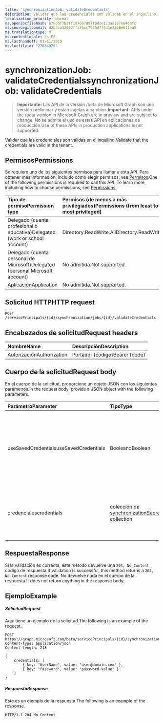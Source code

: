 ```yaml
---
title: 'synchronizationJob: validateCredentials'
description: Validar que las credenciales son válidas en el inquilino.
localization_priority: Normal
ms.openlocfilehash: b78d6f7b3ff197607897fbdce123aa1e7e646afc
ms.sourcegitcommit: d2b3ca32602ffa76cc7925d7f4d1e2258e611ea5
ms.translationtype: MT
ms.contentlocale: es-ES
ms.lasthandoff: 01/11/2019
ms.locfileid: "27834925"
---
```

# <a name="synchronizationjob-validatecredentials"></a><span data-ttu-id="1c4c0-103">synchronizationJob: validateCredentials</span><span class="sxs-lookup"><span data-stu-id="1c4c0-103">synchronizationJob: validateCredentials</span></span>

> <span data-ttu-id="1c4c0-104">**Importante:** Las API de la versión /beta de Microsoft Graph son una versión preliminar y están sujetas a cambios.</span><span class="sxs-lookup"><span data-stu-id="1c4c0-104">**Important:** APIs under the /beta version in Microsoft Graph are in preview and are subject to change.</span></span> <span data-ttu-id="1c4c0-105">No se admite el uso de estas API en aplicaciones de producción.</span><span class="sxs-lookup"><span data-stu-id="1c4c0-105">Use of these APIs in production applications is not supported.</span></span>

<span data-ttu-id="1c4c0-106">Validar que las credenciales son válidas en el inquilino.</span><span class="sxs-lookup"><span data-stu-id="1c4c0-106">Validate that the credentials are valid in the tenant.</span></span>

## <a name="permissions"></a><span data-ttu-id="1c4c0-107">Permisos</span><span class="sxs-lookup"><span data-stu-id="1c4c0-107">Permissions</span></span>
<span data-ttu-id="1c4c0-p102">Se requiere uno de los siguientes permisos para llamar a esta API. Para obtener más información, incluido cómo elegir permisos, vea [Permisos](/graph/permissions-reference).</span><span class="sxs-lookup"><span data-stu-id="1c4c0-p102">One of the following permissions is required to call this API. To learn more, including how to choose permissions, see [Permissions](/graph/permissions-reference).</span></span>

|<span data-ttu-id="1c4c0-110">Tipo de permiso</span><span class="sxs-lookup"><span data-stu-id="1c4c0-110">Permission type</span></span>                        | <span data-ttu-id="1c4c0-111">Permisos (de menos a más privilegiados)</span><span class="sxs-lookup"><span data-stu-id="1c4c0-111">Permissions (from least to most privileged)</span></span>              |
|:--------------------------------------|:---------------------------------------------------------|
|<span data-ttu-id="1c4c0-112">Delegado (cuenta profesional o educativa)</span><span class="sxs-lookup"><span data-stu-id="1c4c0-112">Delegated (work or school account)</span></span>     |<span data-ttu-id="1c4c0-113">Directory.ReadWrite.All</span><span class="sxs-lookup"><span data-stu-id="1c4c0-113">Directory.ReadWrite.All</span></span>  |
|<span data-ttu-id="1c4c0-114">Delegado (cuenta personal de Microsoft)</span><span class="sxs-lookup"><span data-stu-id="1c4c0-114">Delegated (personal Microsoft account)</span></span> |<span data-ttu-id="1c4c0-115">No admitida.</span><span class="sxs-lookup"><span data-stu-id="1c4c0-115">Not supported.</span></span> |
|<span data-ttu-id="1c4c0-116">Aplicación</span><span class="sxs-lookup"><span data-stu-id="1c4c0-116">Application</span></span>                            |<span data-ttu-id="1c4c0-117">No admitida.</span><span class="sxs-lookup"><span data-stu-id="1c4c0-117">Not supported.</span></span>| 

## <a name="http-request"></a><span data-ttu-id="1c4c0-118">Solicitud HTTP</span><span class="sxs-lookup"><span data-stu-id="1c4c0-118">HTTP request</span></span>
<!-- { "blockType": "ignored" } -->
```http
POST /servicePrincipals/{id}/synchronization/jobs/{id}/validateCredentials

```
## <a name="request-headers"></a><span data-ttu-id="1c4c0-119">Encabezados de solicitud</span><span class="sxs-lookup"><span data-stu-id="1c4c0-119">Request headers</span></span>
| <span data-ttu-id="1c4c0-120">Nombre</span><span class="sxs-lookup"><span data-stu-id="1c4c0-120">Name</span></span>       | <span data-ttu-id="1c4c0-121">Descripción</span><span class="sxs-lookup"><span data-stu-id="1c4c0-121">Description</span></span>|
|:---------------|:----------|
| <span data-ttu-id="1c4c0-122">Autorización</span><span class="sxs-lookup"><span data-stu-id="1c4c0-122">Authorization</span></span>  | <span data-ttu-id="1c4c0-123">Portador {código}</span><span class="sxs-lookup"><span data-stu-id="1c4c0-123">Bearer {code}</span></span>|

## <a name="request-body"></a><span data-ttu-id="1c4c0-124">Cuerpo de la solicitud</span><span class="sxs-lookup"><span data-stu-id="1c4c0-124">Request body</span></span>
<span data-ttu-id="1c4c0-125">En el cuerpo de la solicitud, proporcione un objeto JSON con los siguientes parámetros.</span><span class="sxs-lookup"><span data-stu-id="1c4c0-125">In the request body, provide a JSON object with the following parameters.</span></span>

| <span data-ttu-id="1c4c0-126">Parámetro</span><span class="sxs-lookup"><span data-stu-id="1c4c0-126">Parameter</span></span>    | <span data-ttu-id="1c4c0-127">Tipo</span><span class="sxs-lookup"><span data-stu-id="1c4c0-127">Type</span></span>   |<span data-ttu-id="1c4c0-128">Description</span><span class="sxs-lookup"><span data-stu-id="1c4c0-128">Description</span></span>|
|:---------------|:--------|:----------|
|<span data-ttu-id="1c4c0-129">useSavedCredentials</span><span class="sxs-lookup"><span data-stu-id="1c4c0-129">useSavedCredentials</span></span>|<span data-ttu-id="1c4c0-130">Booleano</span><span class="sxs-lookup"><span data-stu-id="1c4c0-130">Boolean</span></span>|<span data-ttu-id="1c4c0-131">Cuando `true`, el `credentials` se ignorará el parámetro y en su lugar se validará las credenciales guardadas anteriormente (si hay alguno).</span><span class="sxs-lookup"><span data-stu-id="1c4c0-131">When `true`, the `credentials` parameter will be ignored and the previously saved credentials (if any) will be validated instead.</span></span> |
|<span data-ttu-id="1c4c0-132">credenciales</span><span class="sxs-lookup"><span data-stu-id="1c4c0-132">credentials</span></span>|<span data-ttu-id="1c4c0-133">colección de [synchronizationSecretKeyStringValuePair](../resources/synchronization-secretkeystringvaluepair.md)</span><span class="sxs-lookup"><span data-stu-id="1c4c0-133">[synchronizationSecretKeyStringValuePair](../resources/synchronization-secretkeystringvaluepair.md) collection</span></span>|<span data-ttu-id="1c4c0-134">Credenciales para validar.</span><span class="sxs-lookup"><span data-stu-id="1c4c0-134">Credentials to validate.</span></span> <span data-ttu-id="1c4c0-135">Cuándo se omite la `useSavedCredentials` parámetro es `true`.</span><span class="sxs-lookup"><span data-stu-id="1c4c0-135">Ignored when the `useSavedCredentials` parameter is `true`.</span></span>|

## <a name="response"></a><span data-ttu-id="1c4c0-136">Respuesta</span><span class="sxs-lookup"><span data-stu-id="1c4c0-136">Response</span></span>
<span data-ttu-id="1c4c0-137">Si la validación es correcta, este método devuelve una `204, No Content` código de respuesta.</span><span class="sxs-lookup"><span data-stu-id="1c4c0-137">If validation is successful, this method returns a `204, No Content` response code.</span></span> <span data-ttu-id="1c4c0-138">No devuelve nada en el cuerpo de la respuesta.</span><span class="sxs-lookup"><span data-stu-id="1c4c0-138">It does not return anything in the response body.</span></span>

## <a name="example"></a><span data-ttu-id="1c4c0-139">Ejemplo</span><span class="sxs-lookup"><span data-stu-id="1c4c0-139">Example</span></span>

##### <a name="request"></a><span data-ttu-id="1c4c0-140">Solicitud</span><span class="sxs-lookup"><span data-stu-id="1c4c0-140">Request</span></span>
<span data-ttu-id="1c4c0-141">Aquí tiene un ejemplo de la solicitud.</span><span class="sxs-lookup"><span data-stu-id="1c4c0-141">The following is an example of the request.</span></span>
<!-- {
  "blockType": "request",
  "name": "synchronizationjob_validatecredentials"
}-->
```http
POST https://graph.microsoft.com/beta/servicePrincipals/{id}/synchronization/jobs/{id}/validateCredentials
Content-type: application/json
Content-length: 218

{ 
    credentials: [ 
        { key: "UserName", value: "user@domain.com" },
        { key: "Password", value: "password-value" }
    ]
}
```

##### <a name="response"></a><span data-ttu-id="1c4c0-142">Respuesta</span><span class="sxs-lookup"><span data-stu-id="1c4c0-142">Response</span></span>
<span data-ttu-id="1c4c0-143">Este es un ejemplo de la respuesta.</span><span class="sxs-lookup"><span data-stu-id="1c4c0-143">The following is an example of the response.</span></span> 
<!-- {
  "blockType": "response",
  "truncated": true,
  "@odata.type": "microsoft.graph.None"
} -->
```http
HTTP/1.1 204 No Content
```

<!-- uuid: 8fcb5dbc-d5aa-4681-8e31-b001d5168d79
2015-10-25 14:57:30 UTC -->
<!-- {
  "type": "#page.annotation",
  "description": "synchronizationJob: validateCredentials",
  "keywords": "",
  "section": "documentation",
  "tocPath": ""
}-->
